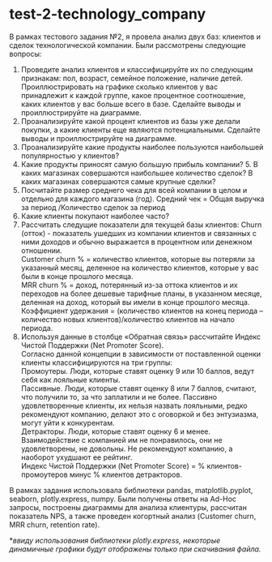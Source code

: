 # test-2-technology_company
В рамках тестового задания №2, я провела анализ двух баз: клиентов и сделок технологической компании. Были рассмотрены следующие вопросы:

  1. Проведите анализ клиентов и классифицируйте их по следующим признакам: пол, возраст, семейное положение, наличие детей. Проиллюстрировать на графике сколько клиентов у вас принадлежит к каждой группе, какое процентное соотношение, каких клиентов у вас больше всего в базе. Сделайте выводы и проиллюстрируйте на диаграмме.
  2. Проанализируйте какой процент клиентов из базы уже делали покупки, а какие клиенты еще являются потенциальными. Сделайте выводы и проиллюстрируйте на диаграмме.
  3. Проанализируйте какие продукты наиболее пользуются наибольшей популярностью у клиентов? 
  4. Какие продукты приносят самую большую прибыль компании?
  5. В каких магазинах совершаются наибольшее количество сделок? В каких магазинах совершаются самые крупные сделки?
  6. Посчитайте размер среднего чека для всей компании в целом и отдельно для каждого магазина (год). Средний чек = Общая выручка за период /Количество сделок за период
  7. Какие клиенты покупают наиболее часто? 
  8. Рассчитать следущие показатели для текущей базы клиентов:
Churn (отток) - показатель ушедших из компании клиентов и связанных с ними доходов и обычно выражается в процентном или денежном отношении.\
Customer churn % = количество клиентов, которые вы потеряли за указанный месяц, деленное на количество клиентов, которые у вас были в конце прошлого месяца.\
MRR churn % = доход, потерянный из-за оттока клиентов и их переходов на более дешевые тарифные планы, в указанном месяце, деленная на доход, который вы имели в конце прошлого месяца.\
Коэффициент удержания = (количество клиентов на конец периода – количество новых клиентов)/количество клиентов на начало периода.
  9. Используя данные в столбце «Обратная связь» рассчитайте Индекс Чистой Поддержки (Net Promoter Score).\
Согласно данной концепции в зависимости от поставленной оценки клиенты классифицируются на три группы:\
Промоутеры. Люди, которые ставят оценку 9 или 10 баллов, ведут себя как лояльные клиенты.\
Пассивные. Люди, которые ставят оценку 8 или 7 баллов, считают, что получили то, за что заплатили и не более. Пассивно удовлетворенные клиенты, их нельзя назвать лояльными, редко рекомендуют компанию, делают это с оговоркой и без энтузиазма, могут уйти к конкурентам.\
Детракторы. Люди, которые ставят оценку 6 и менее. Взаимодействие с компанией им не понравилось, они не удовлетворены, не довольны. Не рекомендуют компанию, а наоборот ухудшают ее рейтинг.\
Индекс Чистой Поддержки (Net Promoter Score) = % клиентов-промоутеров минус % клиентов детракторов. 

В рамках задания использовала библиотеки pandas, matplotlib.pyplot, seaborn, plotly.express, numpy. Были получены ответы на  Ad-Hoc запросы, построены диаграммы для анализа клиентуры, рассчитан показатель NPS, а также проведен когортный анализ (Customer churn, MRR churn, retention rate).

**ввиду использования библиотеки plotly.express, некоторые динамичные графики будут отображены только при скачивания файла.*
